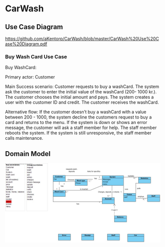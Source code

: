 # CarWash

## Use Case Diagram
https://github.com/aKentorp/CarWash/blob/master/CarWash%20Use%20Case%20Diagram.pdf

### Buy Wash Card Use Case
Buy WashCard:

Primary actor: Customer

Main Success scenario: 
Customer requests to buy a washCard. The system ask the customer to enter the initial value of the washCard (200- 1000 kr.). The customer chooses the initial amount and pays.
The system creates a user with the customer ID and credit. The customer receives the washCard.

Alternative flow:
If the customer doesn’t buy a washCard with a value between 200 - 1000, the system decline the customers request to buy a card and returns to the menu.
If the system is down or shows an error message, the customer will ask a staff member for help. The staff member reboots the system.
If the system is still unresponsive, the staff member calls maintenance.


## Domain Model
![Alt Text](https://github.com/aKentorp/CarWash/blob/master/Domain%20model%20.jpg)


